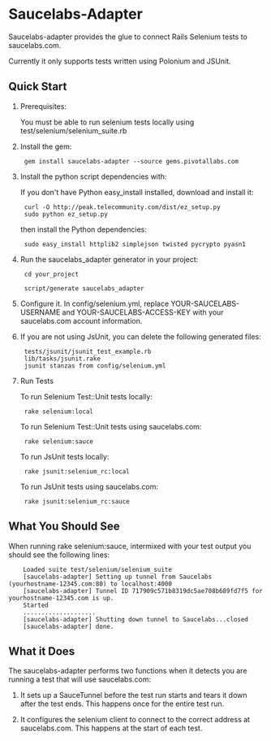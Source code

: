 Saucelabs-Adapter
=================

Saucelabs-adapter provides the glue to connect Rails Selenium tests to saucelabs.com.

Currently it only supports tests written using Polonium and JSUnit.

Quick Start
-----------

1. Prerequisites:

    You must be able to run selenium tests locally using test/selenium/selenium_suite.rb

2. Install the gem:

        gem install saucelabs-adapter --source gems.pivotallabs.com

3. Install the python script dependencies with:

    If you don't have Python easy_install installed, download and install it:

        curl -O http://peak.telecommunity.com/dist/ez_setup.py
        sudo python ez_setup.py

    then install the Python dependencies:

        sudo easy_install httplib2 simplejson twisted pycrypto pyasn1

4. Run the saucelabs_adapter generator in your project:

        cd your_project

        script/generate saucelabs_adapter

5. Configure it.  In config/selenium.yml, replace YOUR-SAUCELABS-USERNAME and
   YOUR-SAUCELABS-ACCESS-KEY with your saucelabs.com account information.

6. If you are not using JsUnit, you can delete the following generated files:

        tests/jsunit/jsunit_test_example.rb
        lib/tasks/jsunit.rake
        jsunit stanzas from config/selenium.yml

7. Run Tests

    To run Selenium Test::Unit tests locally:

        rake selenium:local

    To run Selenium Test::Unit tests using saucelabs.com:

        rake selenium:sauce

    To run JsUnit tests locally:

        rake jsunit:selenium_rc:local

    To run JsUnit tests using saucelabs.com:

        rake jsunit:selenium_rc:sauce

What You Should See
-------------------

When running rake selenium:sauce, intermixed with your test output you should see the following lines:

        Loaded suite test/selenium/selenium_suite
        [saucelabs-adapter] Setting up tunnel from Saucelabs (yourhostname-12345.com:80) to localhost:4000
        [saucelabs-adapter] Tunnel ID 717909c571b8319dc5ae708b689fd7f5 for yourhostname-12345.com is up.
        Started
        ....................
        [saucelabs-adapter] Shutting down tunnel to Saucelabs...closed
        [saucelabs-adapter] done.

What it Does
------------

The saucelabs-adapter performs two functions when it detects you are running a test that will use saucelabs.com:

1. It sets up a SauceTunnel before the test run starts and tears it down after the test ends.  This happens once for the entire test run.

2. It configures the selenium client to connect to the correct address at saucelabs.com.  This happens at the start of each test.